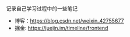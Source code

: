 记录自己学习过程中的一些笔记

- 博客：https://blog.csdn.net/weixin_42755677
- 掘金: https://juejin.im/timeline/frontend